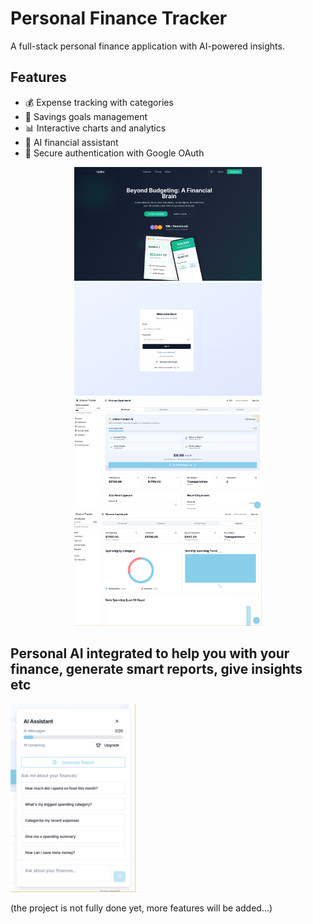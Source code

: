 # Personal Finance Tracker

A full-stack personal finance application with AI-powered insights.

## Features

- 💰 Expense tracking with categories
- 🎯 Savings goals management
- 📊 Interactive charts and analytics
- 🤖 AI financial assistant
- 🔐 Secure authentication with Google OAuth



<div align="center">
  <img src="./screenshots/landing.png" width="300"/>
  <img src="./screenshots/ui2.png" width="300"/>
  <img src="./screenshots/ui3.png" width="300"/>
  <img src="./screenshots/ui5.png" width="300"/>
</div>

## Personal AI integrated to help you with your finance, generate smart reports, give insights etc

<img src="./screenshots/ui4.png" width="200"/>


(the project is not fully done yet, more features will be added...)
